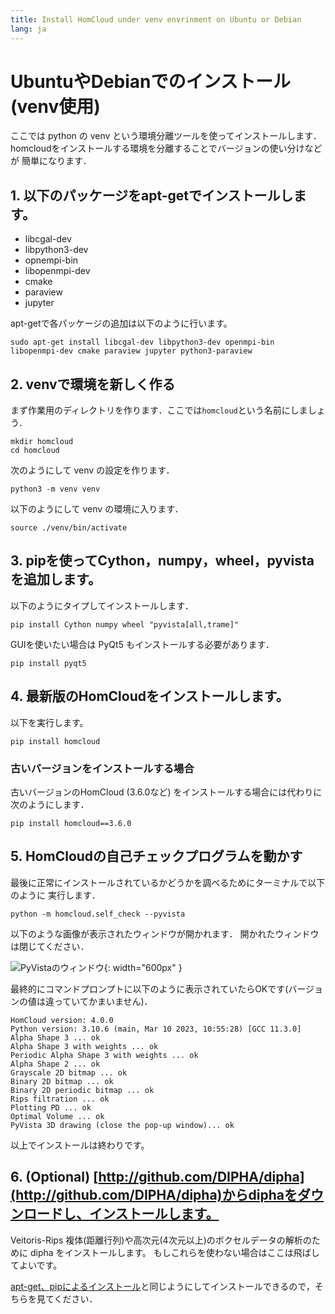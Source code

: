 ```yaml
---
title: Install HomCloud under venv envrinment on Ubuntu or Debian 
lang: ja
---
```


# UbuntuやDebianでのインストール(venv使用)

ここでは python の venv という環境分離ツールを使ってインストールします．
homcloudをインストールする環境を分離することでバージョンの使い分けなどが
簡単になります．

## 1. 以下のパッケージをapt-getでインストールします。

* libcgal-dev
* libpython3-dev
* opnempi-bin
* libopenmpi-dev
* cmake
* paraview
* jupyter

apt-getで各パッケージの追加は以下のように行います。

    sudo apt-get install libcgal-dev libpython3-dev openmpi-bin libopenmpi-dev cmake paraview jupyter python3-paraview

## 2. venvで環境を新しく作る

まず作業用のディレクトリを作ります．ここでは`homcloud`という名前にしましょう．

    mkdir homcloud
    cd homcloud

次のようにして venv の設定を作ります．

    python3 -m venv venv
    
以下のようにして venv の環境に入ります．

    source ./venv/bin/activate
    
## 3. pipを使ってCython，numpy，wheel，pyvistaを追加します。

以下のようにタイプしてインストールします．

    pip install Cython numpy wheel "pyvista[all,trame]"
    
GUIを使いたい場合は PyQt5 もインストールする必要があります．

    pip install pyqt5

## 4. 最新版のHomCloudをインストールします。

以下を実行します。

    pip install homcloud

### 古いバージョンをインストールする場合

古いバージョンのHomCloud (3.6.0など) をインストールする場合には代わりに次のようにします．

    pip install homcloud==3.6.0

## 5. HomCloudの自己チェックプログラムを動かす

最後に正常にインストールされているかどうかを調べるためにターミナルで以下のように
実行します．

    python -m homcloud.self_check --pyvista

以下のような画像が表示されたウィンドウが開かれます．
開かれたウィンドウは閉じてください．

![PyVistaのウィンドウ](/images/screenshot-selfcheck-pyvista.png){: width="600px" }

最終的にコマンドプロンプトに以下のように表示されていたらOKです(バージョンの値は違っていてかまいません)．

    HomCloud version: 4.0.0
    Python version: 3.10.6 (main, Mar 10 2023, 10:55:28) [GCC 11.3.0]
    Alpha Shape 3 ... ok
    Alpha Shape 3 with weights ... ok
    Periodic Alpha Shape 3 with weights ... ok
    Alpha Shape 2 ... ok
    Grayscale 2D bitmap ... ok
    Binary 2D bitmap ... ok
    Binary 2D periodic bitmap ... ok
    Rips filtration ... ok
    Plotting PD ... ok
    Optimal Volume ... ok
    PyVista 3D drawing (close the pop-up window)... ok

以上でインストールは終わりです。

## 6. (Optional) [http://github.com/DIPHA/dipha](http://github.com/DIPHA/dipha)からdiphaをダウンロードし、インストールします。

Veitoris-Rips 複体(距離行列)や高次元(4次元以上)のボクセルデータの解析のために dipha をインストールします。
もしこれらを使わない場合はここは飛ばしてよいです。

[apt-get、pipによるインストール](install_guide_for_Ubuntu.html)と同じようにしてインストールできるので，そちらを見てください．
